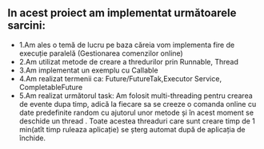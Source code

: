 ## In acest proiect am implementat următoarele sarcini:
- 1.Am ales o temă de lucru pe baza căreia vom implementa fire de execuție paralelă (Gestionarea comenzilor online)
- 2.Am utilizat metode de creare a thredurilor prin Runnable, Thread
- 3.Am implementat un exemplu cu Callable 
- 4.Am realizat termenii ca: Future/FutureTak,Executor Service, CompletableFuture
- 5.Am realizat următorul task:
Am folosit multi-threading pentru crearea de evente dupa timp, adică la fiecare sa se creeze o comanda online cu date predefinite random cu ajutorul unor metode și în acest moment se deschide un thread .
Toate acestea threaduri care sunt creare timp de 1 min(atît timp ruleaza aplicație) se șterg automat după de aplicația de închide.

